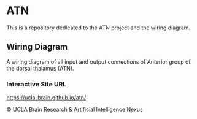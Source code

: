 # ATN

This is a repository dedicated to the ATN project and the wiring diagram.

## Wiring Diagram

A wiring diagram of all input and output connections of Anterior group of the dorsal thalamus (ATN).


### Interactive Site URL

https://ucla-brain.github.io/atn/

© UCLA Brain Research & Artificial Intelligence Nexus